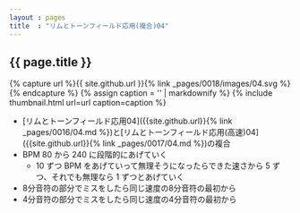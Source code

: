 ```yaml
---
layout : pages
title  : "リムとトーンフィールド応用(複合)04"
---
```


## {{ page.title }}

{% capture url %}{{ site.github.url }}{% link _pages/0018/images/04.svg %}{% endcapture %}
{% assign caption = '' | markdownify %}
{% include thumbnail.html url=url caption=caption %}

* [リムとトーンフィールド応用04]({{site.github.url}}{% link _pages/0016/04.md %})と[リムとトーンフィールド応用(高速)04]({{site.github.url}}{% link _pages/0017/04.md %})の複合
* BPM 80 から 240 に段階的にあげていく
  * 10 ずつ BPM をあげていって無理そうになったらできた速さから 5 ずつ、それでも無理なら 1 ずつとあげていく
* 8分音符の部分でミスをしたら同じ速度の8分音符の最初から
* 4分音符の部分でミスをしたら同じ速度の4分音符の最初から